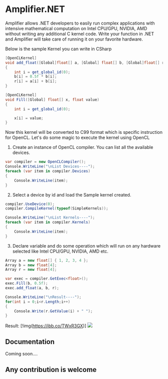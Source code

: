 # Amplifier.NET
Amplifier allows .NET developers to easily run complex applications with intensive mathematical computation on Intel CPU/GPU, NVIDIA, AMD without writing any additional C kernel code. Write your function in .NET and Amplifier will take care of running it on your favorite hardware.

Below is the sample Kernel you can write in CSharp

```csharp
[OpenCLKernel]
void add_float([Global]float[] a, [Global] float[] b, [Global]float[] r)
{
    int i = get_global_id(0);
    b[i] = 0.5f * b[i];
    r[i] = a[i] + b[i];
}

[OpenCLKernel]
void Fill([Global] float[] x, float value)
{
    int i = get_global_id(0);

    x[i] = value;
}
```

Now this kernel will be converted to C99 format which is specific instruction for OpenCL. Let's do some magic to execute the kernel using OpenCL

1. Create an instance of OpenCL compiler. You can list all the available devices.
```csharp
var compiler = new OpenCLCompiler();
Console.WriteLine("\nList Devices----");
foreach (var item in compiler.Devices)
{
    Console.WriteLine(item);
}
```

2. Select a device by id and load the Sample kernel created.
```csharp
compiler.UseDevice(0);
compiler.CompileKernel(typeof(SimpleKernels));

Console.WriteLine("\nList Kernels----");
foreach (var item in compiler.Kernels)
{
    Console.WriteLine(item);
}
```

3. Declare variable and do some operation which will run on any hardware selected like Intel CPU/GPU, NVIDIA, AMD etc.
```csharp
Array a = new float[] { 1, 2, 3, 4 };
Array b = new float[4];
Array r = new float[4];

var exec = compiler.GetExec<float>();
exec.Fill(b, 0.5f);
exec.add_float(a, b, r);

Console.WriteLine("\nResult----");
for(int i = 0;i<r.Length;i++)
{
    Console.Write(r.GetValue(i) + " ");
}
```

Result:
[!img(https://ibb.co/TWxR3GX)]
![](https://i.ibb.co/5KgvH3D/amplifier-sample.jpg)


## Documentation
Coming soon....

## Any contribution is welcome
